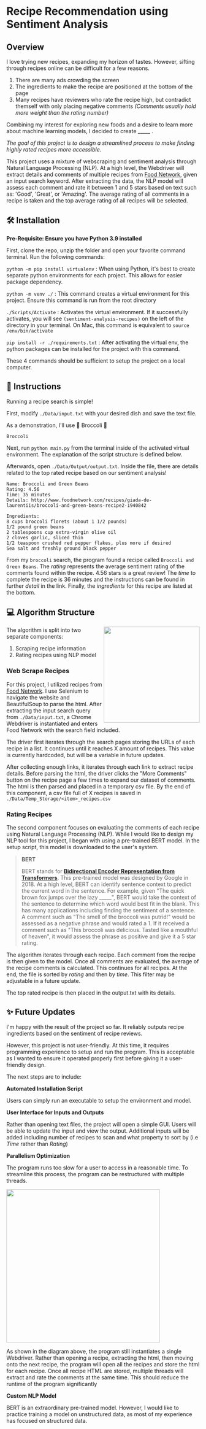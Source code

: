 # Recipe Recommendation using Sentiment Analysis
## Overview
I love trying new recipes, expanding my horizon of tastes. However, sifting through recipes online can be difficult for a few reasons.

1. There are many ads crowding the screen
2. The ingredients to make the recipe are positioned at the bottom of the page
3. Many recipes have reviewers who rate the recipe high, but contradict themself with only placing negative comments *(Comments usually hold more weight than the rating number)*

Combining my interest for exploring new foods and a desire to learn more about machine learning models, I decided to create _____ .

*The goal of this project is to design a streamlined process to make finding highly rated recipes more accessible.* 

This project uses a mixture of webscraping and sentiment analysis through Natural Language Processing (NLP). At a high level, the Webdriver will extract details and comments of multiple recipes from [Food Network](https://www.foodnetwork.com/), given an input search keyword. After extracting the data, the NLP model will assess each comment and rate it between 1 and 5 stars based on text such as: 'Good', 'Great', or 'Amazing'. The average rating of all comments in a recipe is taken and the top average rating of all recipes will be selected. 

## 🛠 Installation
**Pre-Requisite: Ensure you have Python 3.9 installed**

First, clone the repo, unzip the folder and open your favorite command terminal. Run the following commands:

`python -m pip install virtualenv` : When using Python, it's best to create separate python environments for each project. This allows for easier package dependency.

`python -m venv ./` : This command creates a virtual environment for this project. Ensure this command is run from the root directory

`./Scripts/Activate` : Activates the virtual environment. If it successfully activates, you will see `(sentiment-analysis-recipes)` on the left of the directory in your terminal. On Mac, this command is equivalent to `source /env/bin/activate`

`pip install -r ./requirements.txt` : After activating the virtual env, the python packages can be installed for the project with this command.

These 4 commands should be sufficient to setup the project on a local computer.

## 📝 Instructions
Running a recipe search is simple! 

First, modify `./Data/input.txt` with your desired dish and save the text file. 

As a demonstration, I'll use 🥦 Broccoli 🥦
```
Broccoli
```
 

Next, run `python main.py` from the terminal inside of the activated virtual environment. The explanation of the script structure is defined below. 

Afterwards, open `./Data/Output/output.txt`. Inside the file, there are details related to the top rated recipe based on our sentiment analysis!

```
Name: Broccoli and Green Beans
Rating: 4.56
Time: 35 minutes
Details: http://www.foodnetwork.com/recipes/giada-de-laurentiis/broccoli-and-green-beans-recipe2-1940842

Ingredients:
8 cups broccoli florets (about 1 1/2 pounds)
1/2 pound green beans
2 tablespoons cup extra-virgin olive oil
2 cloves garlic, sliced thin
1/2 teaspoon crushed red pepper flakes, plus more if desired
Sea salt and freshly ground black pepper
```

From my `broccoli` search, the program found a recipe called `Broccoli and Green Beans`. The *rating* represents the average sentiment rating of the comments found within the recipe. 4.56 stars is a great review! The *time* to complete the recipe is 36 minutes and the instructions can be found in further *detail* in the link. Finally, the *ingredients* for this recipe are listed at the bottom. 
 

## 💻 Algorithm Structure
<img align='right' src="./assets/single_thread_workflow.png" width="250">

The algorithm is split into two separate components:
1. Scraping recipe information
2. Rating recipes using NLP model



### Web Scrape Recipes
For this project, I utilized recipes from [Food Network](https://www.foodnetwork.com/). I use Selenium to navigate the website and BeautifulSoup to parse the html. After extracting the input search query from `./Data/input.txt`, a Chrome Webdriver is instantiated and enters Food Network with the search field included. 

The driver first iterates through the search pages storing the URLs of each recipe in a list. It continues until it reaches X amount of recipes. This value is currently hardcoded, but will be a variable in future updates. 

After collecting enough links, it iterates through each link to extract recipe details. Before parsing the html, the driver clicks the "More Comments" button on the recipe page a few times to expand our dataset of comments. The html is then parsed and placed in a temporary csv file. By the end of this component, a csv file full of X recipes is saved in `./Data/Temp_Storage/<item>_recipes.csv`

### Rating Recipes
The second component focuses on evaluating the comments of each recipe using Natural Language Processing (NLP). While I would like to design my NLP tool for this project, I began with using a pre-trained BERT model. In the setup script, this model is downloaded to the user's system. 

> **BERT** <img src="./assets/bert.png" width="15"/>
> 
> BERT stands for [**Bidirectional Encoder Representation from Transformers**](https://arxiv.org/pdf/1810.04805.pdf). This pre-trained model was 
designed by Google in 2018. At a high level, BERT can identify sentence context to predict the current word in the sentence. For example, given "The quick brown fox jumps over the lazy _____", BERT would take the context of the sentence to determine which word would best fit in the blank. This has many applications including finding the sentiment of a sentence. A comment such as "The smell of the broccoli was putrid!" would be assessed as a negative phrase and would rated a 1. If it received a comment such as "This broccoli was delicious. Tasted like a mouthful of heaven", it would assess the phrase as positive and give it a 5 star rating.  

The algorithm iterates through each recipe. Each comment from the recipe is then given to the model. Once all comments are evaluated, the average of the recipe comments is calculated. This continues for all recipes. At the end, the file is sorted by *rating* and then by *time*. This filter may be adjustable in a future update. 

The top rated recipe is then placed in the output.txt with its details.



## ✨ Future Updates
I'm happy with the result of the project so far. It reliably outputs recipe ingredients based on the sentiment of recipe reviews. 

However, this project is not user-friendly. At this time, it requires programming experience to setup and run the program. This is acceptable as I wanted to ensure it operated properly first before giving it a user-friendly design.
 
The next steps are to include:

**Automated Installation Script**

Users can simply run an executable to setup the environment and model.

**User Interface for Inputs and Outputs**

Rather than opening text files, the project will open a simple GUI. Users will be able to update the input and view the output. Additional inputs will be added including number of recipes to scan and what property to sort by (i.e *Time* rather than *Rating*)

**Parallelism Optimization**

The program runs too slow for a user to access in a reasonable time. To streamline this process, the program can be restructured with multiple threads.

<img src="./assets/parallel_workflow.png" width="400"/>

As shown in the diagram above, the program still instantiates a single Webdriver. Rather than opening a recipe, extracting the html, then moving onto the next recipe, the program will open all the recipes and store the html for each recipe. Once all recipe HTML are stored, multiple threads will extract and rate the comments at the same time. This should reduce the runtime of the program significantly


**Custom NLP Model**

BERT is an extraordinary pre-trained model. However, I would like to practice training a model on unstructured data, as most of my experience has focused on structured data.
